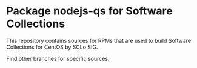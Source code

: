 # Package nodejs-qs for Software Collections

This repository contains sources for RPMs that are used
to build Software Collections for CentOS by SCLo SIG.

Find other branches for specific sources.
